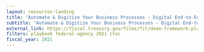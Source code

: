 ```yaml
---
layout: resources-landing
title: "Automate & Digitize Your Business Processes - Digital End-to-End Efficiency (DEEE) Playbook 2021"
subtitle: "Automate & Digitize Your Business Processes - Digital End-to-End Efficiency (DEEE) Playbook 2021"
external_link: https://fiscal.treasury.gov/files/fit/deee-framework-playbook.pdf 
filters: playbook federal-agency 2021 cfoc
fiscal_year: 2021
---
```

